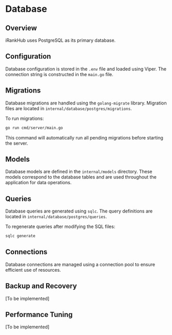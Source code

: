 # Database

## Overview

iRankHub uses PostgreSQL as its primary database.

## Configuration

Database configuration is stored in the `.env` file and loaded using Viper. The connection string is constructed in the `main.go` file.

## Migrations

Database migrations are handled using the `golang-migrate` library. Migration files are located in `internal/database/postgres/migrations`.

To run migrations:
```bash
go run cmd/server/main.go
```
This command will automatically run all pending migrations before starting the server.

## Models

Database models are defined in the `internal/models` directory. These models correspond to the database tables and are used throughout the application for data operations.

## Queries

Database queries are generated using `sqlc`. The query definitions are located in `internal/database/postgres/queries`.

To regenerate queries after modifying the SQL files:
```bash
sqlc generate
```

## Connections

Database connections are managed using a connection pool to ensure efficient use of resources.

## Backup and Recovery

[To be implemented]

## Performance Tuning

[To be implemented]